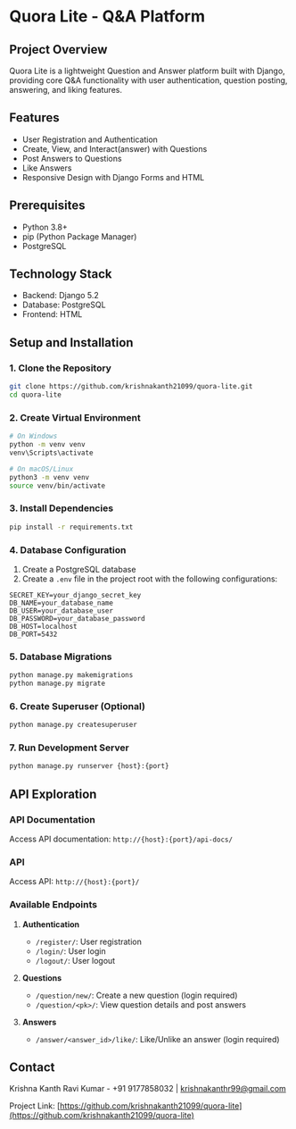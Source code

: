 # Quora Lite - Q&A Platform

## Project Overview

Quora Lite is a lightweight Question and Answer platform built with Django, providing core Q&A functionality with user authentication, question posting, answering, and liking features.

## Features

- User Registration and Authentication
- Create, View, and Interact(answer) with Questions
- Post Answers to Questions
- Like Answers
- Responsive Design with Django Forms and HTML

## Prerequisites

- Python 3.8+
- pip (Python Package Manager)
- PostgreSQL

## Technology Stack

- Backend: Django 5.2
- Database: PostgreSQL
- Frontend: HTML

## Setup and Installation

### 1. Clone the Repository

```bash
git clone https://github.com/krishnakanth21099/quora-lite.git
cd quora-lite
```

### 2. Create Virtual Environment

```bash
# On Windows
python -m venv venv
venv\Scripts\activate

# On macOS/Linux
python3 -m venv venv
source venv/bin/activate
```

### 3. Install Dependencies

```bash
pip install -r requirements.txt
```

### 4. Database Configuration

1. Create a PostgreSQL database
2. Create a `.env` file in the project root with the following configurations:

```
SECRET_KEY=your_django_secret_key
DB_NAME=your_database_name
DB_USER=your_database_user
DB_PASSWORD=your_database_password
DB_HOST=localhost
DB_PORT=5432
```

### 5. Database Migrations

```bash
python manage.py makemigrations
python manage.py migrate
```

### 6. Create Superuser (Optional)

```bash
python manage.py createsuperuser
```

### 7. Run Development Server

```bash
python manage.py runserver {host}:{port}
```

## API Exploration

### API Documentation

Access API documentation: `http://{host}:{port}/api-docs/`

### API
Access API: `http://{host}:{port}/`

### Available Endpoints

1. **Authentication**
   - `/register/`: User registration
   - `/login/`: User login
   - `/logout/`: User logout

2. **Questions**
   - `/question/new/`: Create a new question (login required)
   - `/question/<pk>/`: View question details and post answers

3. **Answers**
   - `/answer/<answer_id>/like/`: Like/Unlike an answer (login required)

## Contact

Krishna Kanth Ravi Kumar - +91 9177858032 | krishnakanthr99@gmail.com

Project Link: [https://github.com/krishnakanth21099/quora-lite](https://github.com/krishnakanth21099/quora-lite)
